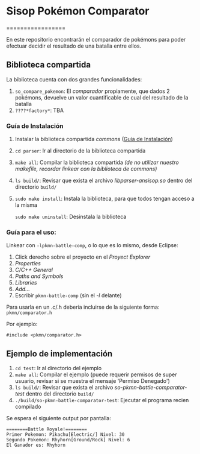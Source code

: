 # Sisop Pokémon Comparator
=================

En este repositorio encontrarán el comparador de pokémons para poder efectuar decidir el resultado de una batalla entre ellos.

## Biblioteca compartida
La biblioteca cuenta con dos grandes funcionalidades:

1. `so_compare_pokemon`: El *comparador* propiamente, que dados 2 pokémons, devuelve un valor cuantificable de cual del resultado de la batalla
2. `????*factory*`: TBA

### Guía de Instalación
1. Instalar la biblioteca compartida *commons* ([Guía de Instalación](https://github.com/sisoputnfrba/so-commons-library#gu%C3%ADa-de-instalaci%C3%B3n))
2. `cd parser`: Ir al directorio de la biblioteca compartida
3. `make all`: Compilar la biblioteca compartida *(de no utilizar nuestro makefile, recordar linkear con la biblioteca de commons)*
4. `ls build/`: Revisar que exista el archivo *libparser-ansisop.so* dentro del directorio `build/`
5. `sudo make install`: Instala la biblioteca, para que todos tengan acceso a la misma

   `sudo make uninstall`: Desinstala la biblioteca

### Guía para el uso:
Linkear con `-lpkmn-battle-comp`, o lo que es lo mismo, desde Eclipse:

1. Click derecho sobre el proyecto en el *Proyect Explorer*
2. *Properties*
3. *C/C++ General*
4. *Paths and Symbols*
5. *Libraries*
6. *Add...*
7. Escribir `pkmn-battle-comp` (sin el *-l* delante)

Para usarla en un .c/.h debería incluirse de la siguiente forma: `pkmn/comparator.h`

Por ejemplo:

```
#include <pkmn/comparator.h>
```

## Ejemplo de implementación
1. `cd test`: Ir al directorio del ejemplo
2. `make all`: Compilar el ejemplo (puede requerir permisos de super usuario, revisar si se muestra el mensaje 'Permiso Denegado')
3. `ls build/`: Revisar que exista el archivo *so-pkmn-battle-comparator-test* dentro del directorio `build/`
4. `./build/so-pkmn-battle-comparator-test`: Ejecutar el programa recien compilado

Se espera el siguiente output por pantalla:

```
========Battle Royale!========
Primer Pokemon: Pikachu[Electric/] Nivel: 30
Segundo Pokemon: Rhyhorn[Ground/Rock] Nivel: 6
El Ganador es: Rhyhorn
```